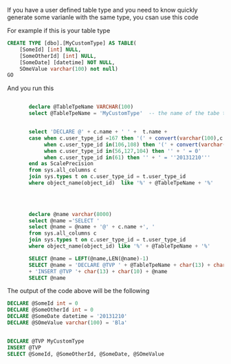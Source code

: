
If you have a user defined table type and you need to know quickly generate some varianle with the same type, you csan use this code

For example if this is your table type

```SQL
CREATE TYPE [dbo].[MyCustomType] AS TABLE(
	[SomeId] [int] NULL,
	[SomeOtherId] [int] NULL,
	[SomeDate] [datetime] NOT NULL,
	SOmeValue varchar(100) not null)
GO
```

And you run this

```SQL

       declare @TableTpeName VARCHAR(100)
	   select @TableTpeName = 'MyCustomType'  -- the name of the tabe type


	   select 'DECLARE @' + c.name + ' ' +  t.name + 
	   case when c.user_type_id =167 then '(' + convert(varchar(100),c.max_length) + ')'  + ' = ''Bla''' 
	        when c.user_type_id in(106,108) then '(' + convert(varchar(100),c.precision) + ',' + convert(varchar(100),c.scale) + ')'  + ' = 0' 
	        when c.user_type_id in(56,127,104) then '' + ' = 0' 
			when c.user_type_id in(61) then '' + ' = ''20131210''' 
	   end as ScalePrecision 
	   from sys.all_columns c
	   join sys.types t on c.user_type_id = t.user_type_id
	   where object_name(object_id)  like '%' + @TableTpeName + '%'


	   
	   
	   declare @name varchar(8000)
	   select @name ='SELECT '
	   select @name = @name + '@' + c.name +', '
	   from sys.all_columns c
	   join sys.types t on c.user_type_id = t.user_type_id
	   where object_name(object_id) like '%' + @TableTpeName + '%'

	   SELECT @name = LEFT(@name,LEN(@name)-1)
	   SELECT @name = 'DECLARE @TVP ' + @TableTpeName + char(13) + char(10) 
	   + 'INSERT @TVP '+ char(13) + char(10) + @name
	   SELECT @name 
```

The output of the code above will be the following

```SQL
DECLARE @SomeId int = 0
DECLARE @SomeOtherId int = 0
DECLARE @SomeDate datetime = '20131210'
DECLARE @SOmeValue varchar(100) = 'Bla'


DECLARE @TVP MyCustomType
INSERT @TVP 
SELECT @SomeId, @SomeOtherId, @SomeDate, @SOmeValue

```
